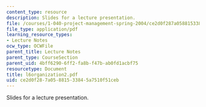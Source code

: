 ```yaml
---
content_type: resource
description: Slides for a lecture presentation.
file: /courses/1-040-project-management-spring-2004/ce2d0f287a05881533845a7510f51ceb_l6organization2.pdf
file_type: application/pdf
learning_resource_types:
- Lecture Notes
ocw_type: OCWFile
parent_title: Lecture Notes
parent_type: CourseSection
parent_uid: 4bff6290-6ff2-fa8b-f47b-ab0fd1acbf75
resourcetype: Document
title: l6organization2.pdf
uid: ce2d0f28-7a05-8815-3384-5a7510f51ceb
---
```

Slides for a lecture presentation.


